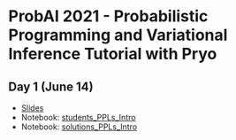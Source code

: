 # ProbAI 2021 - Probabilistic Programming and Variational Inference Tutorial with Pryo


## Day 1 (June 14)

* [Slides](https://github.com/PGM-Lab/probai-2021-pyro/raw/main/Day1/slides-Day1.pdf)
* Notebook: [students_PPLs_Intro](https://colab.research.google.com/github/PGM-Lab/probai-2021-pyro/blob/main/Day1/notebooks/students_PPLs_Intro.ipynb)
* Notebook: [solutions_PPLs_Intro](https://colab.research.google.com/github/PGM-Lab/probai-2021-pyro/blob/main/Day1/notebooks/solutions_PPLs_Intro.ipynb)

<!---
## Day 2 (June 15)
* [Slides](https://github.com/PGM-Lab/probai-2021-TAs/raw/main/Day2/slides-Day2.pdf)


## Day 3 (June 15)
* [Slides](https://github.com/PGM-Lab/probai-2021-TAs/raw/main/Day3/slides-Day3.pdf)
* Notebook: [bayesian_linear_regression](https://colab.research.google.com/github/PGM-Lab/probai-2021-pyro/blob/main/Day1/notebooks/bayesian_linear_regression.ipynb)
-->


  




